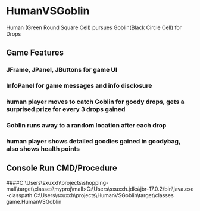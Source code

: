 # HumanVSGoblin
Human (Green Round Square Cell) pursues Goblin(Black Circle Cell) for Drops

## Game Features
### JFrame, JPanel, JButtons for game UI
### InfoPanel for game messages and info disclosure
### human player moves to catch Goblin for goody drops, gets a surprised prize for every 3 drops gained
### Goblin runs away to a random location after each drop
### human player shows detailed goodies gained in goodybag, also shows health points

## Console Run CMD/Procedure
####C:\Users\sxuxxh\projects\shopping-mall\target\classes\myproj\mall>C:\Users\sxuxxh\.jdks\jbr-17.0.2\bin\java.exe -classpath C:\Users\sxuxxh\projects\HumanVSGoblin\target\classes game.HumanVSGoblin